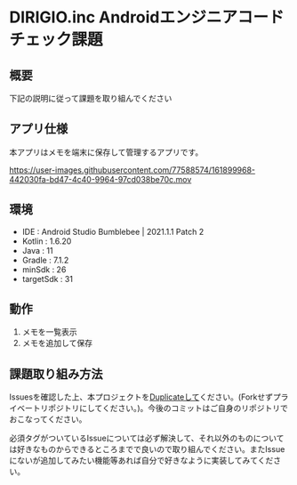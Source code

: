 # DIRIGIO.inc Androidエンジニアコードチェック課題

## 概要
下記の説明に従って課題を取り組んでください

## アプリ仕様

本アプリはメモを端末に保存して管理するアプリです。

https://user-images.githubusercontent.com/77588574/161899968-442030fa-bd47-4c40-9964-97cd038be70c.mov

## 環境
- IDE : Android Studio Bumblebee | 2021.1.1 Patch 2
- Kotlin : 1.6.20
- Java : 11
- Gradle : 7.1.2
- minSdk : 26
- targetSdk : 31

## 動作
1. メモを一覧表示
2. メモを追加して保存

## 課題取り組み方法
Issuesを確認した上、本プロジェクトを[Duplicateして](https://docs.github.com/en/repositories/creating-and-managing-repositories/duplicating-a-repository)ください。(Forkせずプライベートリポジトリにしてください。)。今後のコミットはご自身のリポジトリでおこなってください。

必須タグがついているIssueについては必ず解決して、それ以外のものについては好きなものからできるところまでで良いので取り組んでください。またIssueにないが追加してみたい機能等あれば自分で好きなように実装してみてください。
